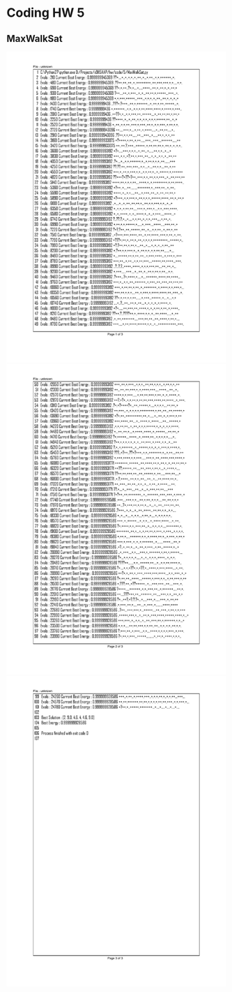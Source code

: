 # Coding HW 5

## MaxWalkSat

![result_one](https://github.com/Lost-In-MASE/x9115AAP/raw/master/hw/code/5/images/part_1.jpg)
![result_two](https://github.com/Lost-In-MASE/x9115AAP/raw/master/hw/code/5/images/part_2.jpg)
![result_two](https://github.com/Lost-In-MASE/x9115AAP/raw/master/hw/code/5/images/part_3.jpg)